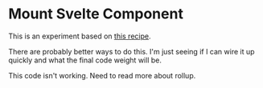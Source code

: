 # Mount Svelte Component

This is an experiment based on [this recipe](https://github.com/lingtalfi/TheBar/blob/master/discussions/inject-svelte-in-existing-app.md).

There are probably better ways to do this. I'm just seeing if I can wire it up quickly and what the final code weight will be.

This code isn't working. Need to read more about rollup.
